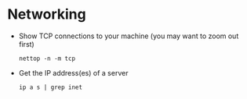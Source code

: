 # Networking

- Show TCP connections to your machine (you may want to zoom out first)

  `nettop -n -m tcp`

- Get the IP address(es) of a server

  `ip a s | grep inet`
